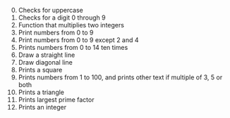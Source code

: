 0. Checks for uppercase
1. Checks for a digit 0 through 9
2. Function that multiplies two integers
3. Print numbers from 0 to 9
4. Print numbers from 0 to 9 except 2 and 4
5. Prints numbers from 0 to 14 ten times
6. Draw a straight line
7. Draw diagonal line
8. Prints a square
9. Prints numbers from 1 to 100, and prints other text if multiple of 3, 5 or both
10. Prints a triangle
11. Prints largest prime factor
12. Prints an integer

